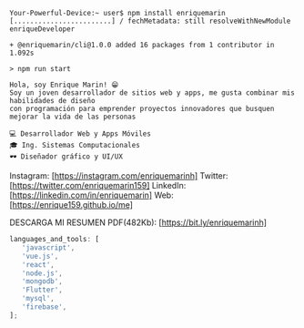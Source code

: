 ```shell
Your-Powerful-Device:~ user$ npm install enriquemarin
[........................] / fechMetadata: still resolveWithNewModule enriqueDeveloper

+ @enriquemarin/cli@1.0.0 added 16 packages from 1 contributor in 1.092s

> npm run start

Hola, soy Enrique Marin! 😁
Soy un joven desarrollador de sitios web y apps, me gusta combinar mis habilidades de diseño
con programación para emprender proyectos innovadores que busquen mejorar la vida de las personas

💻 Desarrollador Web y Apps Móviles
🎓 Ing. Sistemas Computacionales
🕶 Diseñador gráfico y UI/UX
```

   Instagram:  [https://instagram.com/enriquemarinh]
     Twitter:  [https://twitter.com/enriquemarin159]
    LinkedIn:  [https://linkedin.com/in/enriquemarin]
         Web:  [https://enrique159.github.io/me]
   
   DESCARGA MI RESUMEN PDF(482Kb): [https://bit.ly/enriquemarinh]


```javascript
languages_and_tools: [
   'javascript',
   'vue.js',
   'react',
   'node.js',
   'mongodb',
   'Flutter',
   'mysql',
   'firebase',
];
```
